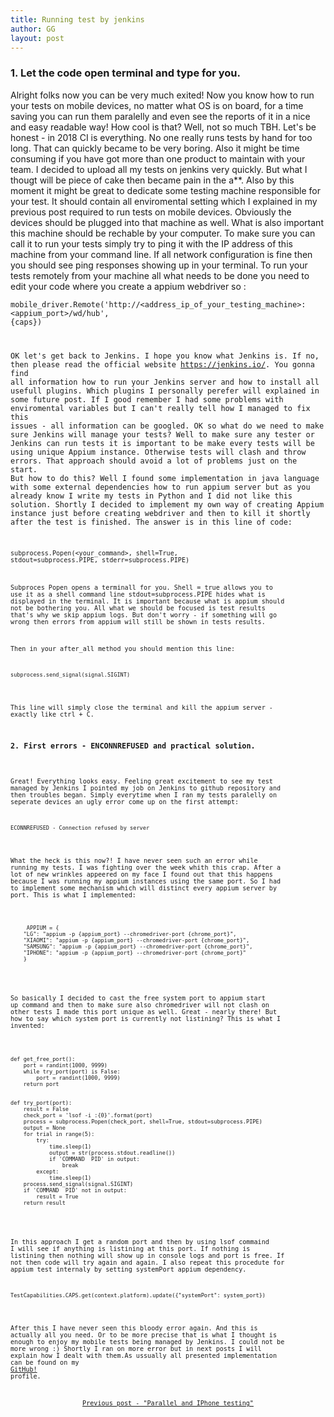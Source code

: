 ```yaml
---
title: Running test by jenkins
author: GG
layout: post
---
```


<h3>1. Let the code open terminal and type for you.</h3>

Alright folks now you can be very much exited! Now you know how to run your tests on mobile devices, no matter what OS is on board, for a time saving you can run them paralelly and even see the reports of it in a nice and easy readable way!
How cool is that? Well, not so much TBH.
Let's be honest - in 2018 CI is everything. No one really runs tests by hand for too long. That can quickly became to be very boring. Also it might be time consuming if you have got more than one product to maintain with your team.
I decided to upload all my tests on jenkins very quickly. But what I thougt will be piece of cake then became pain in the a**.
Also by this moment it might be great to dedicate some testing machine responsible for your test. It should contain all enviromental setting which I explained in my previous post required to run tests on mobile devices. Obviously the devices should be plugged into that machine as well.
What is also important this machine should be rechable by your computer. To make sure you can call it to run your tests simply try to ping it with the IP address of this machine from your command line. If all network configuration is fine then you should see ping responses showing up in your terminal.
To run your tests remotely from your machine all what needs to be done you need to edit your code where you create a appium webdriver so :

<code>mobile_driver.Remote('http://<address_ip_of_your_testing_machine>:<appium_port>/wd/hub', {caps})		
	
OK let's get back to Jenkins. I hope you know what Jenkins is. If no, then please read the official website <a href="https://jenkins.io/">https://jenkins.io/</a>. You gonna find all information how to run your Jenkins server and how to install all usefull plugins. 
Which plugins I personally perefer will explained in some future post.
If I good remember I had some problems with enviromental variables but I can't really tell how I managed to fix this issues - all information can be googled.
OK so what do we need to make sure Jenkins will manage your tests? Well to make sure any tester or Jenkins can run tests it is important to be make every tests will be using unique Appium instance. Otherwise tests will clash and throw errors.
That approach should avoid a lot of problems just on the start. But how to do this? Well I found some implementation in java language with some external dependencies how to run appium server but as you already know I write my tests in Python and I did not like this solution.
Shortly I decided to implement my own way of creating Appium instance just before creating webdriver and then to kill it shortly after the test is finished. The answer is in this line of code:

<code>subprocess.Popen(<your_command>, shell=True, stdout=subprocess.PIPE, stderr=subprocess.PIPE)
 
 Subproces Popen opens a terminall for you. Shell = true allows you to use it as a shell command line stdout=subprocess.PIPE hides what is displayed in the terminal. It is important because what is appium should not be bothering you. All what we should be focused is test results that's why we skip appium logs.
 But don't worry - if something will go wrong then errors from appium will still be shown in tests results.
 
 Then in your after_all method you should mention this line:
 
<pre><code>subprocess.send_signal(signal.SIGINT)</code></pre>

 This line will simply close the terminal and kill the appium server - exactly like ctrl + C.
 
<h3>2. First errors - ENCONNREFUSED and practical solution.</h3>

 Great! Everything looks easy. Feeling great excitement to see my test managed by Jenkins I pointed my job on Jenkins to github repository and then troubles began. Simply everytime when I ran my tests paralelly on seperate devices an ugly error come up on the first attempt:
 
<pre><code>ECONNREFUSED - Connection refused by server</code></pre>
 
 What the heck is this now?! I have never seen such an error while running my tests. I was fighting over the week whith this crap. 
	After a lot of new wrinkles appeered on my face I found out that this happens because I was running my appium instances using the same port.
 So I had to implement some mechanism which will distinct every appium server by port. This is what I implemented:
 
<pre>
	<code>
	 APPIUM = {
	"LG": "appium -p {appium_port} --chromedriver-port {chrome_port}",
	"XIAOMI": "appium -p {appium_port} --chromedriver-port {chrome_port}",
	"SAMSUNG": "appium -p {appium_port} --chromedriver-port {chrome_port}",
	"IPHONE": "appium -p {appium_port} --chromedriver-port {chrome_port}"
	}
	</code>
</pre>

So basically I decided to cast the free system port to appium start up command and then to make sure also chromedriver will not clash on other tests I made this port unique as well. Great - nearly there!
But how to say which system port is currently not listining? This is what I invented:

<pre>
	<code>
def get_free_port():
	port = randint(1000, 9999)
	while try_port(port) is False:
		port = randint(1000, 9999)
	return port


def try_port(port):
	result = False
	check_port = 'lsof -i :{0}'.format(port)
	process = subprocess.Popen(check_port, shell=True, stdout=subprocess.PIPE)
	output = None
	for trial in range(5):
		try:
			time.sleep(1)
			output = str(process.stdout.readline())
			if 'COMMAND  PID' in output:
				break
		except:
			time.sleep(1)
	process.send_signal(signal.SIGINT)
	if 'COMMAND  PID' not in output:
		result = True
	return result	
	</code>
</pre>

In this approach I get a random port and then by using lsof commaind I will see if anything is listining at this port. If nothing is listining then nothing will show up in console logs and port is free. 
If not then code will try again and again. I also repeat this procedute for appium test internaly by setting systemPort appium dependency.

<pre><code>TestCapabilities.CAPS.get(context.platform).update({"systemPort": system_port})</code></pre>
 
After this I have never seen this bloody error again.
And this is actually all you need. Or to be more precise that is what I thought is enough to enjoy my mobile tests being managed by Jenkins. I could not be more wrong :) Shortly I ran on more error but in next posts I will explain how I dealt with them.As ussually all presented implementation can be found on my <a href="https://github.com/appiumator/appmation1/branches">GitHub!</a> profile.

 <center><a href="https://appiumator.github.io/2018/10/20/paralellAndIphoneTesting.html">Previous post - "Parallel and IPhone testing"</a>

 
